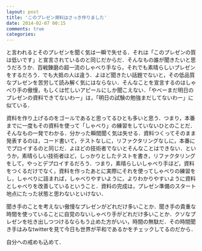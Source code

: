 ```yaml
---
layout: post
title: 'このプレゼン資料はさっき作りました'
date: 2014-02-07 00:15
comments: true
categories: 
---
```


と言われるとそのプレゼンを聞く気は一瞬で失せる．それは「このプレゼンの質は低いです」と宣言されているのと同じだからだ．そんなもの誰が聞きたいと思うだろうか．百戦錬磨の超一流のしゃべり手なら，それでも素晴らしいプレゼンをするだろう．でも大抵の人は違う．よほど聞きたい話題でないと，その低品質なプレゼンを苦労して読み解く気にはならない．そんなことを宣言するのはしゃべり手の傲慢，もしくは忙しいアピールにしか聞こえない．「やべーまだ明日のプレゼンの資料できてないわー」は，「明日の試験の勉強まだしてないわー」に似ている．

資料を作り上げるのをゴールであると思ってるひとも多いと思う．つまり，本番までに一度もその資料を使って「しゃべり」の練習をしていないひとのことだ．そんなもの一発でわかる．分かった瞬間聞く気は失せる．資料つくってそのまま発表するのは，コード書いて，テストなしに，リファクタリングなしに，本番にでプロイするのと同じだ．よほどの技術者でないとそんなことはできない．というか，素晴らしい技術者ほど，しっかりとしたテストを書き，リファクタリングをして，やっとデプロイするだろう．つまり，素晴らしいしゃべり手ほど，資料をつくるだけでなく，資料を作ったあとに実際にそれを使ってしゃべりの練習をし，しゃべりに詰まれば，しゃべりやすいように，よりわかりやすいように資料としゃべりを改善しているということ．資料の完成は，プレゼン準備のスタート地点にたった状態と思わないといけない．

聞き手のことを考えない傲慢なプレゼンがどれだけ多いことか．聞き手の貴重な時間を使っていることに自覚のないしゃべり手がどれだけ多いことか．クソなプレゼンを吐き出しつつけるならもう止めた方がいい，時間の無駄だ．その時間聞き手はみなtwitterを見て今日も世界が平和であるかをチェックしてるのだから．

自分への戒めも込めて．

